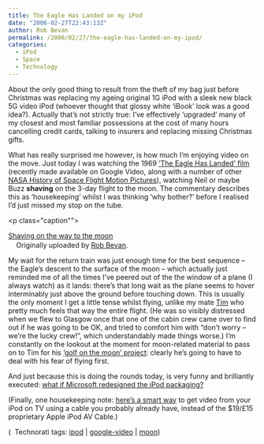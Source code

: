 ```yaml
---
title: The Eagle Has Landed on my iPod
date: "2006-02-27T22:43:13Z"
author: Rob Bevan
permalink: /2006/02/27/the-eagle-has-landed-on-my-ipod/
categories:
  - iPod
  - Space
  - Technology
---
```

About the only good thing to result from the theft of my bag just before Christmas was replacing my ageing original 1G iPod with a sleek new black 5G video iPod (whoever thought that glossy white &#8216;iBook&#8217; look was a good idea?). Actually that&#8217;s not strictly true: I&#8217;ve effectively &#8216;upgraded&#8217; many of my closest and most familiar possessions at the cost of many hours cancelling credit cards, talking to insurers and replacing missing Christmas gifts.

What has really surprised me however, is how much I&#8217;m enjoying video on the move. Just today I was watching the 1969 [&#8216;The Eagle Has Landed&#8217; film][1] (recently made available on Google Video, along with a number of other [NASA History of Space Flight Motion Pictures][2]), watching Neil or maybe Buzz **shaving** on the 3-day flight to the moon. The commentary describes this as &#8216;housekeeping&#8217; whilst I was thinking &#8216;why bother?&#8217; before I realised I&#8217;d just missed my stop on the tube.

[<img src="http://static.flickr.com/54/105416903_eafa802f50_m.jpg" alt="" class="flickr" style="float: none; padding: 0;" />][3]<p class="caption"">

[Shaving on the way to the moon][4]  
<img src="http://robbevan.com/blog/wp-content/plugins/favicons/flickr.com.favicon.ico" class="favicon" alt="" width="16" height="16" />Originally uploaded by [Rob Bevan][5].</p>
My wait for the return train was just enough time for the best sequence &#8211; the Eagle&#8217;s descent to the surface of the moon &#8211; which actually just reminded me of <span class="hilite">all</span> the times I&#8217;ve peered out of the the window of a plane (I always watch) as it lands: there&#8217;s that long wait as the plane seems to hover interminably just above the ground before touching down. This is usually the only moment I get a little tense whilst flying, unlike my mate [Tim][6] who pretty much feels that way the entire flight. (He was so visibly distressed when we flew to Glasgow once that one of the cabin crew came over to find out if he was going to be OK, and tried to comfort him with &#8220;don&#8217;t worry &#8211; we&#8217;re the lucky crew!&#8221;, which understandably made things worse.) I&#8217;m constantly on the lookout at the moment for moon-related material to pass on to Tim for his [&#8216;golf on the moon&#8217; project][7]: clearly he&#8217;s going to have to deal with his fear of flying first.

And just because this is doing the rounds today, is very funny and brilliantly executed: [what if Microsoft redesigned the iPod packaging?][8]

(Finally, one housekeeping note: [here&#8217;s a smart way][9] to get video from your iPod on TV using a cable you probably already have, instead of the $19/£15 proprietary Apple iPod AV Cable.)

<p class="technorati-tags">
  (<img style="float: none; padding: 2px 2px 0 2px;"  src="http://robbevan.com/blog/wp-content/themes/robbevan/images/technorati-small.gif" alt="" /> Technorati tags: <a href="http://technorati.com/tag/ipod" rel="tag">ipod</a> | <a href="http://technorati.com/tag/google-video" rel="tag">google-video</a> | <a href="http://technorati.com/tag/moon" rel="tag">moon</a>)
</p>

 [1]: http://video.google.com/videoplay?docid=4166049933953240830&q=45017
 [2]: http://video.google.com/videosearch?q=owner%3Anara+type%3Anasa&so=0
 [3]: http://www.flickr.com/photos/robbevan/105416903/ "photo sharing"
 [4]: http://www.flickr.com/photos/robbevan/105416903/
 [5]: http://www.flickr.com/people/robbevan/
 [6]: http://timwright.typepad.com/
 [7]: http://timwright.typepad.com/playing_golf_on_the_moon_/
 [8]: http://www.youtube.com/?v=VAGr3mVVUwE
 [9]: http://www.macdevcenter.com/pub/a/mac/2005/11/18/video-ipod.html
